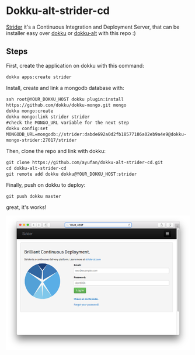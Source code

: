 # Dokku-alt-strider-cd

[Strider](https://github.com/Strider-CD/strider) it's a Continuous Integration and Deployment Server, that can be installer easy over [dokku](http://dokku.viewdocs.io/) or [dokku-alt](https://dokku-alt.github.io/) with this repo :)

## Steps

First, create the application on dokku with this command:

    dokku apps:create strider

Install, create and link a mongodb database with:

    ssh root@YOUR_DOKKU_HOST dokku plugin:install https://github.com/dokku/dokku-mongo.git mongo
    dokku mongo:create
    dokku mongo:link strider strider
    #check the MONGO_URL variable for the next step
    dokku config:set MONGODB_URL=mongodb://strider:dabde692a0d2fb18577186a02eb9a4e9@dokku-mongo-strider:27017/strider

Then, clone the repo and link with dokku:

    git clone https://github.com/ayufan/dokku-alt-strider-cd.git
    cd dokku-alt-strider-cd
    git remote add dokku dokku@YOUR_DOKKU_HOST:strider

Finally, push on dokku to deploy:

    git push dokku master

great, it's works!

![](images/preview.png)
